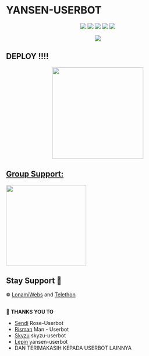 #  YANSEN-USERBOT



</p>
<p align="center">
    <a href="https://github.com/Yansensad/yansen-userbot"> <img src="https://img.shields.io/github/repo-size/noob-kittu/YoneRobot?color=orange&logo=github&logoColor=green&style=for-the-badge" /></a>
    <a href="https://github.com/Yansensad/yansen-userbot/commits"> <img src="https://img.shields.io/github/last-commit/noob-kittu/YoneRobot?color=blue&logo=github&logoColor=green&style=for-the-badge" /></a>
    <a href="https://github.com/Yansensad/yansen-userbot/issues"> <img src="https://img.shields.io/github/issues/noob-kittu/YoneRobot?color=blueviolet&logo=github&logoColor=green&style=for-the-badge" /></a>
    <a href="https://github.com/Yansensad/yansen-userbot/network/members"> <img src="https://img.shields.io/github/forks/noob-kittu/YoneRobot?color=red&logo=github&logoColor=green&style=for-the-badge" /></a>  
    <a href="https://pypi.org/project/Telethon/"> <img src="https://img.shields.io/pypi/v/telethon?color=yellow&label=telethon&logo=python&logoColor=green&style=for-the-badge" /></a>
</p>

<p align="center">
  <img src="https://telegra.ph/file/c46b5dfde1e95777965ac.jpg">
</p>

## DEPLOY !!!!

<p align="center">
<a href="https://telegram.dog/XTZ_HerokuBot?start=WWFuc2Vuc2FkL3lhbnNlbi11c2VyYm90IFlhbnNlbi1Vc2VyYm90"><img src="https://img.shields.io/badge/Deploy%20Via%20Telegram-blue?style=for-the-badge&logo=telegram" width="250""/</a></p> 

## Group Support:

   <a href="https://t.me/YansenSupport"><img src="https://img.shields.io/badge/Group%20Support%3F-yes-green?&style=flat-square?&logo=telegram" width=220px></a></p>


## Stay Support 🚀
❁   [LonamiWebs](https://github.com/LonamiWebs/) and [Telethon](https://github.com/LonamiWebs/Telethon)

##

🔰 **THANKS YOU TO**
*   [Sendi](https://github.com/SendiAp/Rose-Userbot)   Rose-Userbot
*   [Risman](https://github.com/mrismanaziz/Man-Userbot)   Man - Userbot
*   [Skyzu](https://github.com/Skyzu/skyzu-userbot)   skyzu-userbot
*   [Lepin](https://github.com/Yansensad/yansen-userbot) yansen-userbot
*   DAN TERIMAKASIH KEPADA USERBOT LAINNYA

